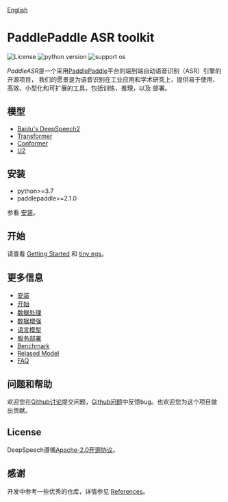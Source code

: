 [English](README.md)

# PaddlePaddle ASR toolkit

![License](https://img.shields.io/badge/license-Apache%202-red.svg)
![python version](https://img.shields.io/badge/python-3.7+-orange.svg)
![support os](https://img.shields.io/badge/os-linux-yellow.svg)

*PaddleASR*是一个采用[PaddlePaddle](https://github.com/PaddlePaddle/Paddle)平台的端到端自动语音识别（ASR）引擎的开源项目，
我们的愿景是为语音识别在工业应用和学术研究上，提供易于使用、高效、小型化和可扩展的工具，包括训练，推理，以及  部署。

## 模型

* [Baidu's DeepSpeech2](http://proceedings.mlr.press/v48/amodei16.pdf)
* [Transformer](https://arxiv.org/abs/1706.03762)
* [Conformer](https://arxiv.org/abs/2005.08100)
* [U2](https://arxiv.org/pdf/2012.05481.pdf)


## 安装

* python>=3.7
* paddlepaddle>=2.1.0

参看 [安装](docs/install.md)。

## 开始

请查看 [Getting Started](docs/src/geting_started.md) 和 [tiny egs](examples/tiny/README.md)。

## 更多信息

* [安装](docs/src/install.md)  
* [开始](docs/src/getting_started.md)  
* [数据处理](docs/src/data_preparation.md)  
* [数据增强](docs/src/augmentation.md)  
* [语言模型](docs/src/ngram_lm.md)  
* [服务部署](docs/src/server.md)  
* [Benchmark](docs/src/benchmark.md)  
* [Relased Model](docs/src/released_model.md)  
* [FAQ](docs/src/faq.md)  

## 问题和帮助

欢迎您在[Github讨论](https://github.com/PaddlePaddle/DeepSpeech/discussions)提交问题，[Github问题](https://github.com/PaddlePaddle/models/issues)中反馈bug。也欢迎您为这个项目做出贡献。

## License

DeepSpeech遵循[Apache-2.0开源协议](./LICENSE)。

## 感谢

开发中参考一些优秀的仓库，详情参见 [References](docs/src/reference.md)。